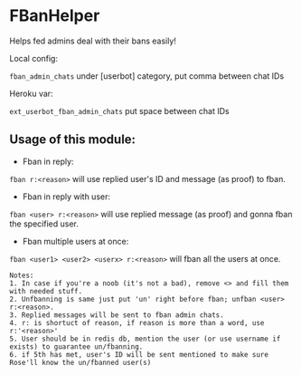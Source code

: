 # FBanHelper
Helps fed admins deal with their bans easily!

Local config:

`fban_admin_chats` under [userbot] category, put comma between chat IDs

Heroku var:

`ext_userbot_fban_admin_chats` put space between chat IDs

## Usage of this module:

* Fban in reply:

`fban r:<reason>` will use replied user's ID and message (as proof) to fban.

* Fban in reply with user:

`fban <user> r:<reason>` will use replied message (as proof) and gonna fban the specified user.

* Fban multiple users at once:

`fban <user1> <user2> <userx> r:<reason>` will fban all the users at once.

```
Notes:
1. In case if you're a noob (it's not a bad), remove <> and fill them with needed stuff.
2. Unfbanning is same just put 'un' right before fban; unfban <user> r:<reason>.
3. Replied messages will be sent to fban admin chats.
4. r: is shortuct of reason, if reason is more than a word, use r:'<reason>'
5. User should be in redis db, mention the user (or use username if exists) to guarantee un/fbanning.
6. if 5th has met, user's ID will be sent mentioned to make sure Rose'll know the un/fbanned user(s)
```
